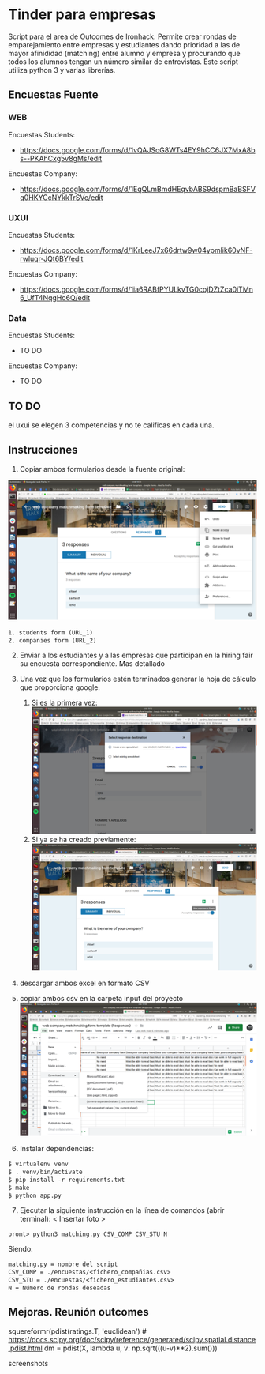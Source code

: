 # Tinder para empresas

Script para el area de Outcomes de Ironhack. Permite crear rondas de emparejamiento entre empresas y estudiantes dando prioridad a las de mayor afinididad (matching) entre alumno y empresa y procurando que todos los alumnos tengan un número similar de entrevistas. 
Este script utiliza python 3 y varias librerías. 


## Encuestas Fuente


### WEB
Encuestas Students: 
* https://docs.google.com/forms/d/1vQAJSoG8WTs4EY9hCC6JX7MxA8bs--PKAhCxg5v8gMs/edit

Encuestas Company: 
* https://docs.google.com/forms/d/1EqQLmBmdHEqvbABS9dspmBaBSFVq0HKYCcNYkkTrSVc/edit

### UXUI
Encuestas Students: 
* https://docs.google.com/forms/d/1KrLeeJ7x66drtw9w04ypmlik60vNF-rwluqr-JQt6BY/edit

Encuestas Company: 
* https://docs.google.com/forms/d/1ia6RABfPYULkvTG0cojDZtZca0iTMn6_UfT4NqgHo6Q/edit

### Data 
Encuestas Students: 
* TO DO

Encuestas Company: 
* TO DO


## TO DO
el uxui se elegen 3 competencias y no te calificas en cada una. 

## Instrucciones
1. Copiar ambos formularios desde la fuente original: 

![copy form](./documentation/01-copy-form.png)

	1. students form (URL_1)
	2. companies form (URL_2)
2. Enviar a los estudiantes y a las empresas que participan en la hiring fair su encuesta correspondiente. Mas detallado
3. Una vez que los formularios estén terminados generar la hoja de cálculo que proporciona google. 
    1. Si es la primera vez:  
![create sheet](./documentation/02a-create-sheet.png)
    2. Si ya se ha creado previamente: 
![open sheet](./documentation/02b-open-existing-sheet.png)
4. descargar ambos excel en formato CSV 
5. copiar ambos csv en la carpeta input del proyecto
![download csv](./documentation/03-download-csv.png)


6. Instalar dependencias: 
``` 
$ virtualenv venv 
$ . venv/bin/activate
$ pip install -r requirements.txt
$ make
$ python app.py
```
7. Ejecutar la siguiente instrucción en la línea de comandos (abrir terminal): 
< Insertar foto >
```
promt> python3 matching.py CSV_COMP CSV_STU N
```
Siendo: 
```
matching.py = nombre del script
CSV_COMP = ./encuestas/<fichero_compañias.csv>
CSV_STU = ./encuestas/<fichero_estudiantes.csv>
N = Número de rondas deseadas
```

## Mejoras. Reunión outcomes

squereformr(pdist(ratings.T, 'euclidean') # https://docs.scipy.org/doc/scipy/reference/generated/scipy.spatial.distance.pdist.html
dm = pdist(X, lambda u, v: np.sqrt(((u-v)**2).sum()))

screenshots



